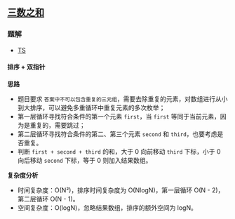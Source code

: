 ## [三数之和](https://leetcode.cn/problems/3sum/)
### 题解
+ [TS](../../ts/128/15.ts)

#### 排序 + 双指针
**思路**
+ 题目要求 `答案中不可以包含重复的三元组`，需要去除重复的元素，对数组进行从小到大排序，可以避免多重循环中重复元素的多次枚举；
+ 第一层循环寻找符合条件的第一个元素 `first`，当 `first` 等同于当前元素，因为是重复的，需要跳过；
+ 第二层循环寻找符合条件的第二、第三个元素 `second` 和 `third`，也要考虑是否重复。
+ 判断 `first + second + third` 的和，大于 0 向前移动 `third` 下标，小于 0 向后移动 `second` 下标，等于 0 则加入结果数组。

**复杂度分析**
+ 时间复杂度：O(N²)，排序时间复杂度为 O(NlogN)，第一层循环 O(N - 2)，第二层循环 O(N - 1)。
+ 空间复杂度：O(logN)，忽略结果数组，排序的额外空间为 logN。